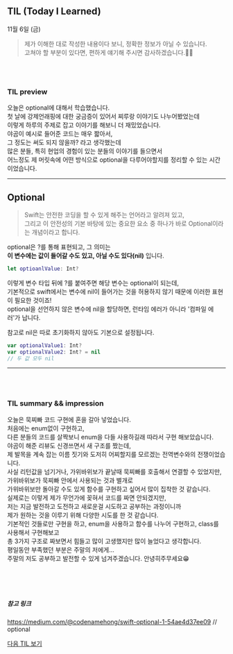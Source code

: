 ## TIL (Today I Learned)
11월 6일 (금)
> 제가 이해한 대로 작성한 내용이다 보니, 정확한 정보가 아닐 수 있습니다.   
고쳐야 할 부분이 있다면, 편하게 얘기해 주시면 감사하겠습니다.🙏🏻

<br/>
<br/>

### TIL preview
오늘은 optional에 대해서 학습했습니다.  
첫 날에 강제언래핑에 대한 궁금증이 있어서 찌루랑 이야기도 나누어봤었는데  
이렇게 하루의 주제로 잡고 이야기를 해보니 더 재밌었습니다.  
야곰이 예시로 들어준 코드는 매우 짧아서,  
그 정도는 써도 되지 않을까? 라고 생각했는데  
많은 분들, 특히 현업의 경험이 있는 분들의 이야기를 들으면서  
어느정도 제 머릿속에 어떤 방식으로 optional을 다루어야할지를 정리할 수 있는 시간이었습니다.  

---  

## Optional
> Swift는 안전한 코딩을 할 수 있게 해주는 언어라고 알려져 있고,  
그리고 이 안전성의 기본 바탕에 있는 중요한 요소 중 하나가 바로 Optional이라는 개념이라고 합니다.  

optional은 ?를 통해 표현되고, 그 의미는  
__이 변수에는 값이 들어갈 수도 있고, 아닐 수도 있다(nil)__
입니다.

```swift
let optioanlValue: Int?
```

이렇게 변수 타입 뒤에 ?를 붙여주면 해당 변수는 optional이 되는데,  
기본적으로 swift에서는 변수에 nil이 들어가는 것을 허용하지 않기 때문에 이러한 표현이 필요한 것이죠!  
optional을 선언하지 않은 변수에 nil을 할당하면, 런타임 에러가 아니라 '컴파일 에러'가 납니다.  

참고로 nil은 따로 초기화하지 않아도 기본으로 설정됩니다.

```swift
var optionalValue1: Int?
var optionalValue2: Int? = nil
// 두 값 모두 nil
```

---

<br/>
<br/>


### TIL summary && impression
오늘은 묵찌빠 코드 구현에 혼을 갈아 넣었습니다.  
처음에는 enum없이 구현하고,  
다른 분들의 코드를 살짝보니 enum을 다들 사용하길래 따라서 구현 해보았습니다.  
야곰이 해준 리뷰도 신경쓰면서 새 구조를 짰는데,  
제 발목을 계속 잡는 이름 짓기와 도저히 어찌할지를 모르겠는 전역변수와의 전쟁이었습니다.  
사실 리턴값을 넘기거나, 가위바위보가 끝날때 묵찌빠를 호출해서 연결할 수 있었지만,  
가위바위보가 묵찌빠 안에서 사용되는 것과 별개로  
가위바위보만 돌아갈 수도 있게 함수를 구현하고 싶어서 많이 집착한 것 같습니다.  
실제로는 이렇게 제가 무언가에 꽂혀서 코드를 짜면 안되겠지만,  
저는 지금 발전하고 도전하고 새로운걸 시도하고 공부하는 과정이니까  
제가 원하는 것을 이루기 위해 다양한 시도를 한 것 같습니다.  
기본적인 것들로만 구현을 하고, enum을 사용하고 함수를 나누어 구현하고, class를 사용해서 구현해보고  
총 3가지 구조로 짜보면서 힘들고 많이 고생했지만 많이 늘었다고 생각합니다.  
평일동안 부족했던 부분은 주말의 저에게...  
주말의 저도 공부하고 발전할 수 있게 넘겨주겠습니다. 안녕히주무세요😁

<br/>
<br/>
<br/>

##### 참고 링크
https://medium.com/@codenamehong/swift-optional-1-54ae4d37ee09 // optional  

[다음 TIL 보기](https://github.com/lina0322/yagom_iOS_camp/blob/main/TIL/2020_11/2020_11_09.md)
